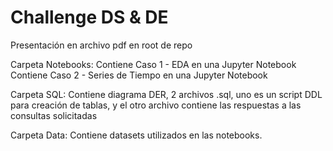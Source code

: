 # Challenge DS & DE

Presentación en archivo pdf en root de repo

Carpeta Notebooks:
Contiene Caso 1 - EDA en una Jupyter Notebook
Contiene Caso 2 - Series de Tiempo en una Jupyter Notebook

Carpeta SQL:
Contiene diagrama DER, 2 archivos .sql, uno es un script DDL para creación de tablas, y el otro archivo contiene las respuestas a las consultas solicitadas

Carpeta Data:
Contiene datasets utilizados en las notebooks.

